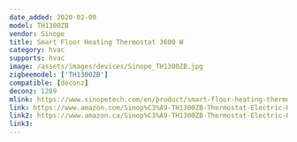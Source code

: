 ```yaml
---
date_added: 2020-02-09
model: TH1300ZB
vendor: Sinope
title: Smart Floor Heating Thermostat 3600 W
category: hvac
supports: hvac
image: /assets/images/devices/Sinope_TH1300ZB.jpg
zigbeemodel: ['TH1300ZB']
compatible: [deconz]
deconz: 1289
mlink: https://www.sinopetech.com/en/product/smart-floor-heating-thermostat-3600-w-zigbee/
link: https://www.amazon.com/Sinop%C3%A9-TH1300ZB-Thermostat-Electric-Heating/dp/B07PQTF53D
link2: https://www.amazon.ca/Sinop%C3%A9-TH1300ZB-Thermostat-Electric-Heating/dp/B07PQTF53D
link3: 
---
```

